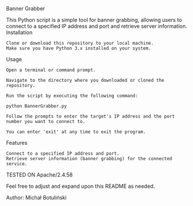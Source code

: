 Banner Grabber

This Python script is a simple tool for banner grabbing, allowing users to connect to a specified IP address and port and retrieve server information.
Installation

    Clone or download this repository to your local machine.
    Make sure you have Python 3.x installed on your system.

Usage

    Open a terminal or command prompt.

    Navigate to the directory where you downloaded or cloned the repository.

    Run the script by executing the following command:

    python BannerGrabber.py

    Follow the prompts to enter the target's IP address and the port number you want to connect to.

    You can enter 'exit' at any time to exit the program.

Features

    Connect to a specified IP address and port.
    Retrieve server information (banner grabbing) for the connected service.

TESTED ON Apache/2.4.58

Feel free to adjust and expand upon this README as needed.

Author: Michał Botuliński
